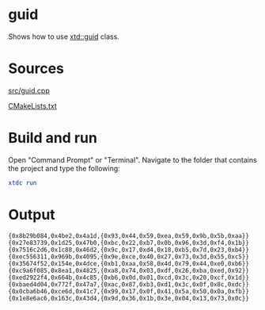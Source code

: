 # guid

Shows how to use [xtd::guid](../../../../src/xtd.core/include/xtd/guid.h) class.

# Sources

[src/guid.cpp](src/guid.cpp)

[CMakeLists.txt](CMakeLists.txt)

# Build and run

Open "Command Prompt" or "Terminal". Navigate to the folder that contains the project and type the following:

```cmake
xtdc run
```

# Output

```
{0x8b29b084,0x4be2,0x4a1d,{0x93,0x44,0x59,0xea,0x59,0x9b,0x5b,0xaa}}
{0x27e83739,0x1d25,0x47b0,{0xbc,0x22,0xb7,0x0b,0x96,0x3d,0xf4,0x1b}}
{0x7516c2d6,0x1c88,0x46d2,{0x9c,0x17,0xd4,0x18,0xb5,0x7d,0x23,0xb4}}
{0xec556311,0x969b,0x4095,{0x9e,0xce,0x40,0x27,0x73,0x3d,0x55,0xc5}}
{0x35674f52,0x154e,0x4dce,{0xb1,0xaa,0x58,0x4d,0x79,0x44,0xe0,0xb6}}
{0xc9a6f085,0x8ea1,0x4825,{0xa8,0x74,0x03,0xdf,0x26,0xba,0xed,0x92}}
{0xed2922f4,0x664b,0x4c85,{0xb6,0x0d,0x01,0xcd,0x3c,0x20,0xcf,0x1d}}
{0xbaed4d04,0x772f,0x47a7,{0xac,0x87,0xb3,0xd1,0x3c,0x0f,0x8c,0xdc}}
{0x0cba6b46,0xce6d,0x41c7,{0x99,0x17,0x0f,0x41,0x5a,0x50,0x0a,0xfb}}
{0x1e8e6ac6,0x163c,0x43d4,{0x9d,0x36,0x1b,0x3e,0x04,0x13,0x73,0x0c}}
```
